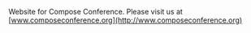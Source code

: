 Website for Compose Conference. Please visit us at 
[www.composeconference.org](http://www.composeconference.org)
